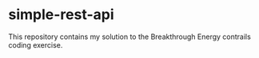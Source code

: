 # simple-rest-api
This repository contains my solution to the Breakthrough Energy contrails coding exercise.
